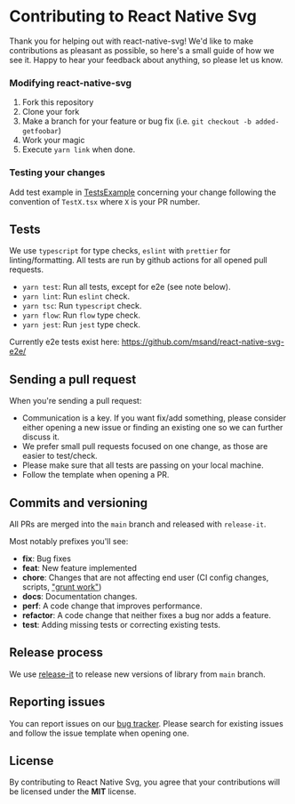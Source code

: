 # Contributing to React Native Svg

Thank you for helping out with react-native-svg!
We'd like to make contributions as pleasant as possible, so here's a small guide of how we see it. Happy to hear your feedback about anything, so please let us know.

### Modifying react-native-svg

1. Fork this repository
2. Clone your fork
3. Make a branch for your feature or bug fix (i.e. `git checkout -b added-getfoobar`)
4. Work your magic
5. Execute `yarn link` when done.

### Testing your changes

Add test example in [TestsExample](https://github.com/react-native-svg/react-native-svg/tree/main/TestsExample) concerning your change following the convention of `TestX.tsx` where `X` is your PR number.

## Tests

We use `typescript` for type checks, `eslint` with `prettier` for linting/formatting. All tests are run by github actions for all opened pull requests.

- `yarn test`: Run all tests, except for e2e (see note below).
- `yarn lint`: Run `eslint` check.
- `yarn tsc`: Run `typescript` check.
- `yarn flow`: Run `flow` type check.
- `yarn jest`: Run `jest` type check.

Currently e2e tests exist here: https://github.com/msand/react-native-svg-e2e/

## Sending a pull request

When you're sending a pull request:

- Communication is a key. If you want fix/add something, please consider either opening a new issue or finding an existing one so we can further discuss it.
- We prefer small pull requests focused on one change, as those are easier to test/check.
- Please make sure that all tests are passing on your local machine.
- Follow the template when opening a PR.

## Commits and versioning

All PRs are merged into the `main` branch and released with `release-it`.

Most notably prefixes you'll see:

- **fix**: Bug fixes
- **feat**: New feature implemented
- **chore**: Changes that are not affecting end user (CI config changes, scripts, ["grunt work"](https://stackoverflow.com/a/26944812/3510245))
- **docs**: Documentation changes.
- **perf**: A code change that improves performance.
- **refactor**: A code change that neither fixes a bug nor adds a feature.
- **test**: Adding missing tests or correcting existing tests.

## Release process

We use [release-it](https://github.com/release-it/release-it) to release new versions of library from `main` branch.

## Reporting issues

You can report issues on our [bug tracker](https://github.com/react-native-community/react-native-svg/issues). Please search for existing issues and follow the issue template when opening one.

## License

By contributing to React Native Svg, you agree that your contributions will be licensed under the **MIT** license.
